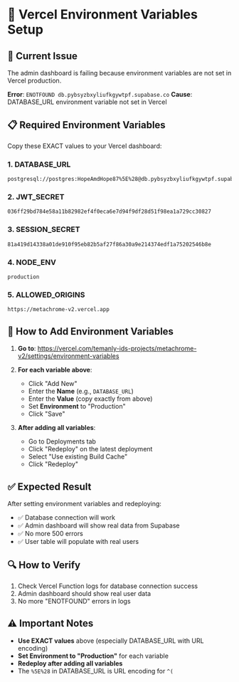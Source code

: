 # 🔧 Vercel Environment Variables Setup

## 🚨 Current Issue
The admin dashboard is failing because environment variables are not set in Vercel production.

**Error**: `ENOTFOUND db.pybsyzbxyliufkgywtpf.supabase.co`
**Cause**: DATABASE_URL environment variable not set in Vercel

## 📋 Required Environment Variables

Copy these EXACT values to your Vercel dashboard:

### 1. DATABASE_URL
```
postgresql://postgres:HopeAmdHope87%5E%28@db.pybsyzbxyliufkgywtpf.supabase.co:5432/postgres
```

### 2. JWT_SECRET
```
036ff29bd784e58a11b82982ef4f0eca6e7d94f9df28d51f98ea1a729cc30827
```

### 3. SESSION_SECRET
```
81a419d14338a01de910f95eb82b5af27f86a30a9e214374edf1a75202546b8e
```

### 4. NODE_ENV
```
production
```

### 5. ALLOWED_ORIGINS
```
https://metachrome-v2.vercel.app
```

## 🔗 How to Add Environment Variables

1. **Go to**: https://vercel.com/temanly-ids-projects/metachrome-v2/settings/environment-variables

2. **For each variable above**:
   - Click "Add New"
   - Enter the **Name** (e.g., `DATABASE_URL`)
   - Enter the **Value** (copy exactly from above)
   - Set **Environment** to "Production"
   - Click "Save"

3. **After adding all variables**:
   - Go to Deployments tab
   - Click "Redeploy" on the latest deployment
   - Select "Use existing Build Cache" 
   - Click "Redeploy"

## ✅ Expected Result

After setting environment variables and redeploying:
- ✅ Database connection will work
- ✅ Admin dashboard will show real data from Supabase
- ✅ No more 500 errors
- ✅ User table will populate with real users

## 🔍 How to Verify

1. Check Vercel Function logs for database connection success
2. Admin dashboard should show real user data
3. No more "ENOTFOUND" errors in logs

## ⚠️ Important Notes

- **Use EXACT values** above (especially DATABASE_URL with URL encoding)
- **Set Environment to "Production"** for each variable
- **Redeploy after adding all variables**
- The `%5E%28` in DATABASE_URL is URL encoding for `^(`
